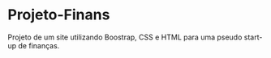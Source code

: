 # Projeto-Finans
Projeto de um site utilizando Boostrap, CSS e HTML para uma pseudo start-up de finanças.
